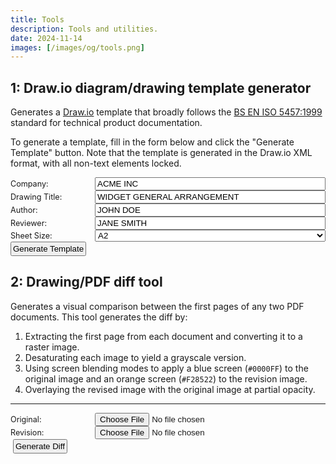 ```yaml
---
title: Tools
description: Tools and utilities.
date: 2024-11-14
images: [/images/og/tools.png]
---
```


## 1: Draw.io diagram/drawing template generator

Generates a [Draw.io](https://app.diagrams.net/) template that broadly follows the
[BS EN ISO 5457:1999](https://knowledge.bsigroup.com/products/technical-product-documentation-sizes-and-layout-of-drawing-sheets?version=standard)
standard for technical product documentation.

To generate a template, fill in the form below and click the "Generate Template" button. Note that the template is
generated in the Draw.io XML format, with all non-text elements locked.

<div id="generator" class="form-container">
  <div class="form-row">
    <label for="companyName" class="form-label">Company:</label>
    <div class="form-input">
      <input type="text" id="companyName" value="ACME INC" >
    </div>
  </div>
  <div class="form-row">
    <label for="drawingTitle" class="form-label">Drawing Title:</label>
    <div class="form-input">
      <input type="text" id="drawingTitle" value="WIDGET GENERAL ARRANGEMENT" >
    </div>
  </div>
  <div class="form-row">
    <label for="authorName" class="form-label">Author:</label>
    <div class="form-input">
      <input type="text" id="authorName" value="JOHN DOE" >
    </div>
  </div>
  <div class="form-row">
    <label for="reviewedBy" class="form-label">Reviewer:</label>
    <div class="form-input">
      <input type="text" id="reviewedBy" value="JANE SMITH" >
    </div>
  </div>
  <div class="form-row">
    <label for="paperSize" class="form-label">Sheet Size:</label>
    <div class="form-input">
      <select id="paperSize">
        <option value="A4">A4</option>
        <option value="A3">A3</option>
        <option value="A2" selected>A2</option>
        <option value="A1">A1</option>
      </select>
    </div>
  </div>
  <div class="form-row">
    <div class="form-input-offset">
      <button id="generateBtn">Generate Template</button>
    </div>
  </div>
</div>

<script src="/js/drawio-generator/constants.js" type="module"></script>
<script src="/js/drawio-generator/utils.js" type="module"></script>
<script src="/js/drawio-generator/grid.js" type="module"></script>
<script src="/js/drawio-generator/draw.js" type="module"></script>
<script src="/js/drawio-generator/main.js" type="module"></script>
<script type="module">
import { PAPER_SIZES } from '/js/drawio-generator/constants.js';
import { generateDrawioTemplate } from '/js/drawio-generator/main.js';
function downloadFile(content, filename, type = 'application/xml') {
  const blob = new Blob([content], {type});
  const url = URL.createObjectURL(blob);
  const a = document.createElement('a');
  a.href = url;
  a.download = filename;
  document.body.appendChild(a);
  a.click();
  document.body.removeChild(a);
  URL.revokeObjectURL(url);
}
function generateAndDownload(
  paperSize,
  companyName,
  drawingTitle,
  authorName,
  reviewedBy
  ) {
  const xmlString = generateDrawioTemplate(
    paperSize,
    companyName,
    drawingTitle,
    authorName,
    reviewedBy
  );
  downloadFile(xmlString, 'template.drawio');
}
document.getElementById('generateBtn').addEventListener('click', () => {
  const paperSizeSelect = document.getElementById('paperSize');
  const paperSize = PAPER_SIZES[paperSizeSelect.value];
  const config = {
    paperSize: paperSize,
    companyName: document.getElementById('companyName').value,
    drawingTitle: document.getElementById('drawingTitle').value,
    authorName: document.getElementById('authorName').value,
    reviewedBy: document.getElementById('reviewedBy').value
  };
  generateAndDownload(
    config.paperSize,
    config.companyName,
    config.drawingTitle,
    config.authorName,
    config.reviewedBy
  );
});
</script>

## 2: Drawing/PDF diff tool

Generates a visual comparison between the first pages of any two PDF documents. This tool generates the diff by:

1. Extracting the first page from each document and converting it to a raster image.
2. Desaturating each image to yield a grayscale version.
3. Using screen blending modes to apply a blue screen (`#0000FF`) to the original image and an orange screen (`#F28522`)
   to the revision image.
4. Overlaying the revised image with the original image at partial opacity.

---

<div>
  <div class="form-row">
      <label for="custom-file-source" class="form-label">Original:</label>
      <input type="file" accept=".pdf" id="custom-file-source" />
  </div>
  <img id="image-source" class="shadow" />
  <div class="form-row col">
      <label for="custom-file-target" class="form-label">Revision:</label>
      <input type="file" accept=".pdf" id="custom-file-target" />
  </div>
  <img id="image-target" class="shadow" />
  <button id="generate">Generate Diff</button>
  <canvas id="pdf" class="hidden"></canvas>
  <canvas id="working-canvas" class="hidden"></canvas>
  <h3 id="difftitle" class="hidden">Diff output</h3>
  <div class="legend shadow" style="width: 25%;" id="legend">
    <span class="source">⯀</span> Original
    <br />
    <span class="target">⯀</span> Revision
  </div>
  <div class="col">
  <a id="diff-display-wrapper" href="" target="_blank">
      <img id="diff-display" />
  </a>
  </div>
</div>

<script type="module">
import { readFileTo, loadAndRender, generateDiff } from '/js/drawing-diff/main.js';

// Set up source document preview
const inputElementSource = document.getElementById("custom-file-source");
const renderElementSource = document.getElementById("image-source");
inputElementSource.onchange = function(event) {
    readFileTo(event, renderElementSource);
};

// Set up target document preview
const inputElementTarget = document.getElementById("custom-file-target");
const renderElementTarget = document.getElementById("image-target");
inputElementTarget.onchange = function(event) {
    readFileTo(event, renderElementTarget);
};

// Attach diff generator function to button
const generateElement = document.getElementById("generate");
generateElement.onclick = function(event) {
    const sourceImage = document.getElementById("image-source");
    const targetImage = document.getElementById("image-target");
    const workingCanvas = document.getElementById("working-canvas");
    const renderElements = [document.getElementById("diff-display")];
    const wrapper = document.getElementById("diff-display-wrapper");
    
    generateDiff(
        sourceImage,
        targetImage,
        workingCanvas,
        renderElements
    ).then(() => {
        const imageUrl = renderElements[0].src;
        wrapper.href = imageUrl;
        wrapper.onclick = function(e) {
            e.preventDefault();
            // Create a new blob from the data URL for Chrome.
            fetch(imageUrl)
                .then(res => res.blob())
                .then(blob => {
                    const blobUrl = URL.createObjectURL(blob);
                    window.open(blobUrl, '_blank');
                    // Clean up the blob URL after opening.
                    setTimeout(() => URL.revokeObjectURL(blobUrl), 100);
                });
        };
        document.getElementById("legend").style.display = "block";
        document.getElementById("difftitle").style.display = "block";
    });
};
</script>

<!-- All CSS -->
<style>
button {
  padding: 2px;
}

/* Forms */
.form-container {
  max-width: 600px;
}
.form-row {
  display: flex;
  align-items: center;
}
.form-label {
  width: 120px;
  padding-right: 15px;
  font-size: 0.9em;
  flex-shrink: 0;
}
.form-input {
  flex-grow: 1;
}
.form-input input, .form-input select {
  width: 100%;
}

/*  Drawing diff */
.hidden {
    display: none;
}
.source {
    color: #0000FF;
}
.target {
    color: #F28522;
}
.legend {
    margin-bottom: 5px;
    padding: 5px;
    border: 1px solid #dddddd;
    display: none;
    border-radius: 5px;
}
</style>
